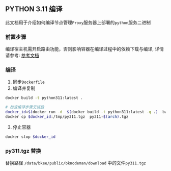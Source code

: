 ## PYTHON 3.11 编译
此文档用于介绍如何编译节点管理``Proxy``服务器上部署的``python``服务二进制

### 前置步骤
编译宿主机需开启路由功能，否则影响容器在编译过程中的依赖下载与编译, 详情请参考: [参考文档](https://stackoverflow.com/questions/41453263/docker-networking-disabled-warning-ipv4-forwarding-is-disabled-networking-wil)

### 编译
1. 同步``Dockerfile``
2. 编译并复制
```bash
docker build -t python311:latest .

# 检查编译步骤无误后
docker_id=$(docker run -d  $(docker build -t python311:latest -q .)  bash -c "while true; do echo hello world; sleep 1; done")
docker cp $docker_id:/tmp/py311.tgz  py311-$(arch).tgz
```
3. 停止容器
```bash
docker stop $docker_id
 ```

### py311.tgz 替换
替换路径 `/data/bkee/public/bknodeman/download` 中的文件`py311.tgz`
